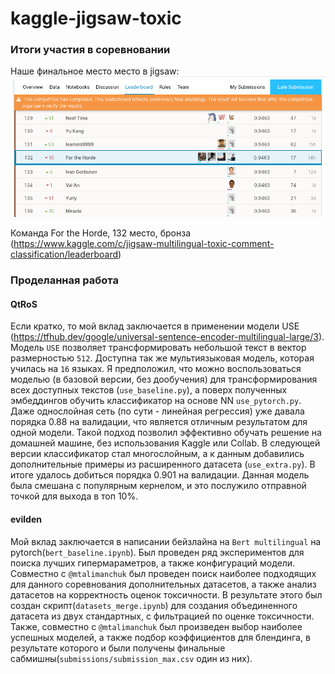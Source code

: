 # kaggle-jigsaw-toxic

### Итоги участия в соревновании

Наше финальное место место в jigsaw:  
![Current place](/jigsaw_lb.png)

Команда For the Horde, 132 место, бронза (https://www.kaggle.com/c/jigsaw-multilingual-toxic-comment-classification/leaderboard)

### Проделанная работа

#### QtRoS

Если кратко, то мой вклад заключается в применении модели USE (https://tfhub.dev/google/universal-sentence-encoder-multilingual-large/3).  
Модель `USE` позволяет трансформировать небольшой текст в вектор размерностью `512`. Доступна так же мультиязыковая модель, которая училась на `16` языках. Я предположил, что можно воспользоваться моделью (в базовой версии, без дообучения) для трансформирования всех доступных текстов (`use_baseline.py`), а поверх полученных эмбеддингов обучить классификатор на основе NN `use_pytorch.py`. Даже однослойная сеть (по сути - линейная регрессия) уже давала порядка 0.88 на валидации, что является отличным результатом для одной модели. Такой подход позволил эффективно обучать решение на домашней машине, без использования Kaggle или Collab. В следующей версии классификатор стал многослойным, а к данным добавились дополнительные примеры из расширенного датасета (`use_extra.py`). В итоге удалось добиться порядка 0.901 на валидации. Данная модель была смешана с популярным кернелом, и это послужило отправной точкой для выхода в топ 10%.

#### evilden
Мой вклад заключается в написании бейзлайна на `Bert multilingual` на pytorch(`bert_baseline.ipynb`). Был проведен ряд экспериментов для поиска лучших гипермараметров, а также конфигураций модели. 
Совместно с `@mtalimanchuk` был проведен поиск наиболее подходящих для данного соревнования дополнительных датасетов, а также анализ датасетов на корректность оценок токсичности. В результате этого был создан скрипт(`datasets_merge.ipynb`) для создания объединенного датасета из двух стандартных, с фильтрацией по оценке токсичности.
Также, совместно с `@mtalimanchuk` был произведен выбор наиболее успешных моделей, а также подбор коэффициентов для блендинга, в результате которого и были получены финальные сабмишны(`submissions/submission_max.csv` один из них).

